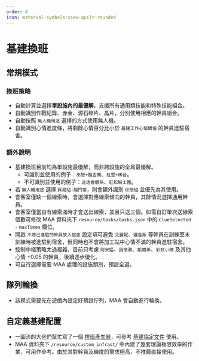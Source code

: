 ```yaml
---
order: 4
icon: material-symbols:view-quilt-rounded
---
```


# 基建換班

## 常規模式

### 換班策略

- 自動計算並選擇**單設施內的最優解**，支援所有通用類技能和特殊技能組合。
- 自動識別作戰紀錄、赤金、源石碎片、晶片，分別使用相應的幹員組合。
- 自動按照 `無人機用途` 選擇的方式使用無人機。
- 自動識別心情進度條，將剩餘心情百分比小於 `基建工作心情閾值` 的幹員進駐宿舍。

### 額外說明

- 基建換班目前均為單設施最優解，而非跨設施的全局最優解。
  - 可識別並使用的例子：`巫戀+龍舌蘭`、`紅雲+稀音`。
  - 不可識別並使用的例子：`迷迭香體系`、`紅松騎士團`。
- 若 `無人機用途` 選擇 `貿易站-龍門幣`，則會額外識別 `巫戀組` 並優先為其使用。
- 會客室僅缺一個線索時，會選擇對應線索傾向的幹員，其餘情況選擇通用幹員。
- 會客室僅當自有線索滿時才會送出線索，並且只送三個。如需自訂單次送線索個數可修改 MAA 資料夾下 `resource/tasks/tasks.json` 中的 `ClueSelected` - `maxTimes` 欄位。
- 開啟 `不將已進駐的幹員放入宿舍` 設定項可避免 `艾麗妮`、`邏各斯` 等幹員在訓練室未訓練時被進駐到宿舍，但同時也不會將加工站中心情不滿的幹員進駐宿舍。
- 控制中樞策略太過複雜，目前只考慮 `阿米婭`、`詩懷雅`、`凱爾希`、`彩虹小隊` 及其他心情 +0.05 的幹員，後續逐步優化。
- 可自行選擇需要 MAA 處理的設施類別，預設全選。

## 隊列輪換

- 該模式需要先在遊戲內設定好預設佇列，MAA 會自動進行輪換。

## 自定義基建配置

- 一圖流的大佬們幫忙寫了一個 [排班產生器](https://ark.yituliu.cn/tools/schedule)，可參考 [基建協定文件](../../protocol/base-scheduling-schema.md) 使用。
- MAA 資料夾下 `/resource/custom_infrast/` 中內建了幾套理論極限效率的作業，可用作參考。由於其對幹員及練度的需求極高，不推薦直接使用。
